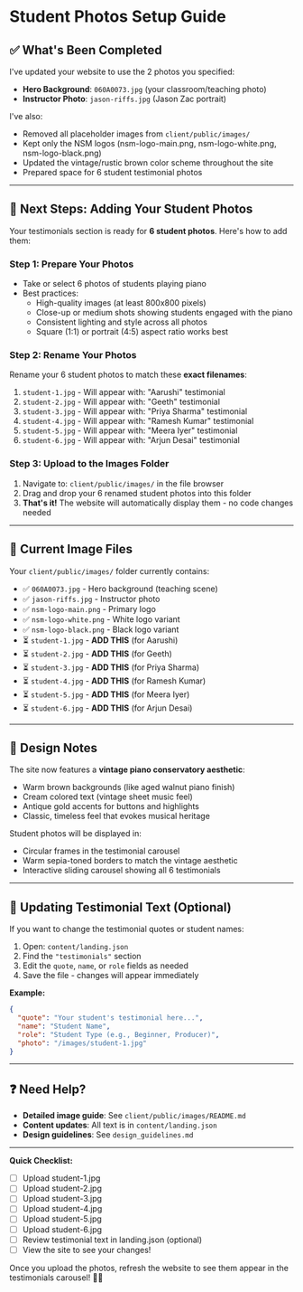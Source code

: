 # Student Photos Setup Guide

## ✅ What's Been Completed

I've updated your website to use the 2 photos you specified:
- **Hero Background**: `060A0073.jpg` (your classroom/teaching photo)
- **Instructor Photo**: `jason-riffs.jpg` (Jason Zac portrait)

I've also:
- Removed all placeholder images from `client/public/images/`
- Kept only the NSM logos (nsm-logo-main.png, nsm-logo-white.png, nsm-logo-black.png)
- Updated the vintage/rustic brown color scheme throughout the site
- Prepared space for 6 student testimonial photos

---

## 📸 Next Steps: Adding Your Student Photos

Your testimonials section is ready for **6 student photos**. Here's how to add them:

### Step 1: Prepare Your Photos
- Take or select 6 photos of students playing piano
- Best practices:
  - High-quality images (at least 800x800 pixels)
  - Close-up or medium shots showing students engaged with the piano
  - Consistent lighting and style across all photos
  - Square (1:1) or portrait (4:5) aspect ratio works best

### Step 2: Rename Your Photos
Rename your 6 student photos to match these **exact filenames**:

1. `student-1.jpg` - Will appear with: "Aarushi" testimonial
2. `student-2.jpg` - Will appear with: "Geeth" testimonial  
3. `student-3.jpg` - Will appear with: "Priya Sharma" testimonial
4. `student-4.jpg` - Will appear with: "Ramesh Kumar" testimonial
5. `student-5.jpg` - Will appear with: "Meera Iyer" testimonial
6. `student-6.jpg` - Will appear with: "Arjun Desai" testimonial

### Step 3: Upload to the Images Folder
1. Navigate to: `client/public/images/` in the file browser
2. Drag and drop your 6 renamed student photos into this folder
3. **That's it!** The website will automatically display them - no code changes needed

---

## 📁 Current Image Files

Your `client/public/images/` folder currently contains:
- ✅ `060A0073.jpg` - Hero background (teaching scene)
- ✅ `jason-riffs.jpg` - Instructor photo
- ✅ `nsm-logo-main.png` - Primary logo
- ✅ `nsm-logo-white.png` - White logo variant
- ✅ `nsm-logo-black.png` - Black logo variant
- ⏳ `student-1.jpg` - **ADD THIS** (for Aarushi)
- ⏳ `student-2.jpg` - **ADD THIS** (for Geeth)
- ⏳ `student-3.jpg` - **ADD THIS** (for Priya Sharma)
- ⏳ `student-4.jpg` - **ADD THIS** (for Ramesh Kumar)
- ⏳ `student-5.jpg` - **ADD THIS** (for Meera Iyer)
- ⏳ `student-6.jpg` - **ADD THIS** (for Arjun Desai)

---

## 🎨 Design Notes

The site now features a **vintage piano conservatory aesthetic**:
- Warm brown backgrounds (like aged walnut piano finish)
- Cream colored text (vintage sheet music feel)
- Antique gold accents for buttons and highlights
- Classic, timeless feel that evokes musical heritage

Student photos will be displayed in:
- Circular frames in the testimonial carousel
- Warm sepia-toned borders to match the vintage aesthetic
- Interactive sliding carousel showing all 6 testimonials

---

## 📝 Updating Testimonial Text (Optional)

If you want to change the testimonial quotes or student names:

1. Open: `content/landing.json`
2. Find the `"testimonials"` section
3. Edit the `quote`, `name`, or `role` fields as needed
4. Save the file - changes will appear immediately

**Example:**
```json
{
  "quote": "Your student's testimonial here...",
  "name": "Student Name",
  "role": "Student Type (e.g., Beginner, Producer)",
  "photo": "/images/student-1.jpg"
}
```

---

## ❓ Need Help?

- **Detailed image guide**: See `client/public/images/README.md`
- **Content updates**: All text is in `content/landing.json`
- **Design guidelines**: See `design_guidelines.md`

---

**Quick Checklist:**
- [ ] Upload student-1.jpg
- [ ] Upload student-2.jpg
- [ ] Upload student-3.jpg
- [ ] Upload student-4.jpg
- [ ] Upload student-5.jpg
- [ ] Upload student-6.jpg
- [ ] Review testimonial text in landing.json (optional)
- [ ] View the site to see your changes!

Once you upload the photos, refresh the website to see them appear in the testimonials carousel! 🎹✨
